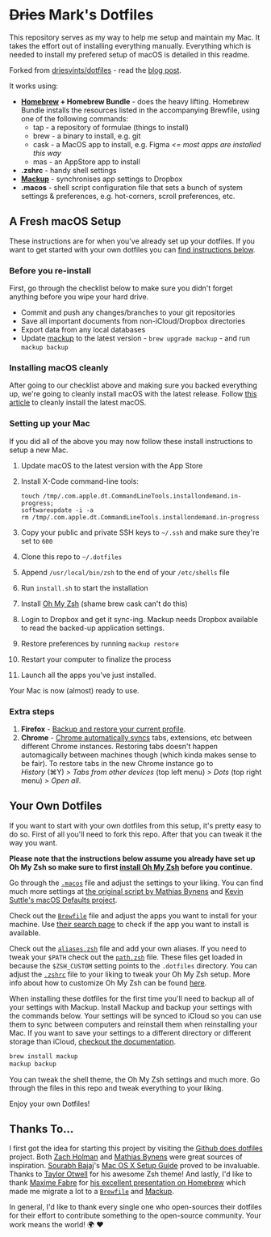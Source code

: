 # ~~Dries~~ Mark's Dotfiles

This repository serves as my way to help me setup and maintain my Mac. It takes the effort out of installing everything manually. Everything which is needed to install my prefered setup of macOS is detailed in this readme.

Forked from [driesvints/dotfiles](https://github.com/driesvints/dotfiles) - read the [blog post](https://driesvints.com/blog/getting-started-with-dotfiles).

It works using:

* **[Homebrew](https://brew.sh/) + Homebrew Bundle** - does the heavy lifting. Homebrew Bundle installs the resources listed in the accompanying Brewfile, using one of the following commands:
  * tap - a repository of formulae (things to install)
  * brew - a binary to install, e.g. git
  * cask - a MacOS app to install, e.g. Figma *<= most apps are installed this way*
  * mas - an AppStore app to install
* **.zshrc** - handy shell settings
* **[Mackup](https://github.com/lra/mackup)** - synchronises app settings to Dropbox
* **.macos** - shell script configuration file that sets a bunch of system settings & preferences, e.g. hot-corners, scroll preferences, etc.

## A Fresh macOS Setup

These instructions are for when you've already set up your dotfiles. If you want to get started with your own dotfiles you can [find instructions below](#your-own-dotfiles).

### Before you re-install

First, go through the checklist below to make sure you didn't forget anything before you wipe your hard drive.

- Commit and push any changes/branches to your git repositories
- Save all important documents from non-iCloud/Dropbox directories
- Export data from any local databases
- Update [mackup](https://github.com/lra/mackup) to the latest version - `brew upgrade mackup` - and run `mackup backup`

### Installing macOS cleanly

After going to our checklist above and making sure you backed everything up, we're going to cleanly install macOS with the latest release. Follow [this article](https://www.imore.com/how-do-clean-install-macos) to cleanly install the latest macOS.

### Setting up your Mac

If you did all of the above you may now follow these install instructions to setup a new Mac.

1. Update macOS to the latest version with the App Store
1. Install X-Code command-line tools:

    ```
    touch /tmp/.com.apple.dt.CommandLineTools.installondemand.in-progress;
    softwareupdate -i -a
    rm /tmp/.com.apple.dt.CommandLineTools.installondemand.in-progress
    ```

1. Copy your public and private SSH keys to `~/.ssh` and make sure they're set to `600`
1. Clone this repo to `~/.dotfiles`
1. Append `/usr/local/bin/zsh` to the end of your `/etc/shells` file
1. Run `install.sh` to start the installation
1. Install [Oh My Zsh](https://github.com/robbyrussell/oh-my-zsh#getting-started) (shame brew cask can't do this)
2. Login to Dropbox and get it sync-ing. Mackup needs Dropbox available to read the backed-up application settings.
1. Restore preferences by running `mackup restore`
1. Restart your computer to finalize the process
2. Launch all the apps you've just installed.

Your Mac is now (almost) ready to use.

### Extra steps

1. **Firefox** - [Backup and restore your current profile](https://support.mozilla.org/en-US/kb/back-and-restore-information-firefox-profiles).
2. **Chrome** - [Chrome automatically syncs](https://support.google.com/chrome/answer/185277) tabs, extensions, etc between different Chrome instances. Restoring tabs doesn't happen automagically between machines though (which kinda makes sense to be fair). To restore tabs in the new Chrome instance go to  
*History* (⌘Y) *> Tabs from other devices* (top left menu) *> Dots* (top right menu) *> Open all*. 


## Your Own Dotfiles

If you want to start with your own dotfiles from this setup, it's pretty easy to do so. First of all you'll need to fork this repo. After that you can tweak it the way you want.

**Please note that the instructions below assume you already have set up Oh My Zsh so make sure to first [install Oh My Zsh](https://github.com/robbyrussell/oh-my-zsh#getting-started) before you continue.**

Go through the [`.macos`](./.macos) file and adjust the settings to your liking. You can find much more settings at [the original script by Mathias Bynens](https://github.com/mathiasbynens/dotfiles/blob/master/.macos) and [Kevin Suttle's macOS Defaults project](https://github.com/kevinSuttle/MacOS-Defaults).

Check out the [`Brewfile`](./Brewfile) file and adjust the apps you want to install for your machine. Use [their search page](https://caskroom.github.io/search) to check if the app you want to install is available.

Check out the [`aliases.zsh`](./aliases.zsh) file and add your own aliases. If you need to tweak your `$PATH` check out the [`path.zsh`](./path.zsh) file. These files get loaded in because the `$ZSH_CUSTOM` setting points to the `.dotfiles` directory. You can adjust the [`.zshrc`](./.zshrc) file to your liking to tweak your Oh My Zsh setup. More info about how to customize Oh My Zsh can be found [here](https://github.com/robbyrussell/oh-my-zsh/wiki/Customization).

When installing these dotfiles for the first time you'll need to backup all of your settings with Mackup. Install Mackup and backup your settings with the commands below. Your settings will be synced to iCloud so you can use them to sync between computers and reinstall them when reinstalling your Mac. If you want to save your settings to a different directory or different storage than iCloud, [checkout the documentation](https://github.com/lra/mackup/blob/master/doc/README.md#storage).

```zsh
brew install mackup
mackup backup
```

You can tweak the shell theme, the Oh My Zsh settings and much more. Go through the files in this repo and tweak everything to your liking.

Enjoy your own Dotfiles!

## Thanks To...

I first got the idea for starting this project by visiting the [Github does dotfiles](https://dotfiles.github.io/) project. Both [Zach Holman](https://github.com/holman/dotfiles) and [Mathias Bynens](https://github.com/mathiasbynens/dotfiles) were great sources of inspiration. [Sourabh Bajaj](https://twitter.com/sb2nov/)'s [Mac OS X Setup Guide](http://sourabhbajaj.com/mac-setup/) proved to be invaluable. Thanks to [Taylor Otwell](https://twitter.com/taylorotwell) for his awesome Zsh theme! And lastly, I'd like to thank [Maxime Fabre](https://twitter.com/anahkiasen) for [his excellent presentation on Homebrew](https://speakerdeck.com/anahkiasen/a-storm-homebrewin) which made me migrate a lot to a [`Brewfile`](./Brewfile) and [Mackup](https://github.com/lra/mackup).

In general, I'd like to thank every single one who open-sources their dotfiles for their effort to contribute something to the open-source community. Your work means the world! :earth_africa: :heart:
